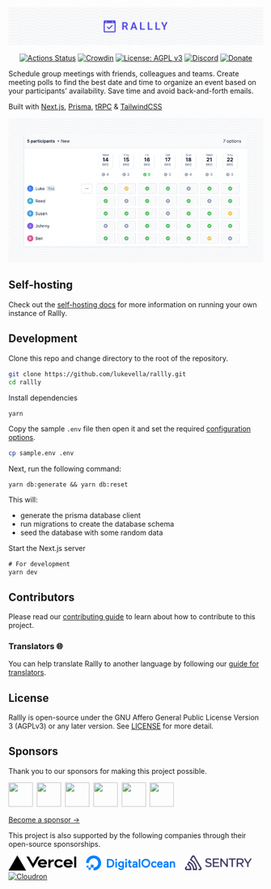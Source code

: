 <img src="./assets/images/logo.png" alt="Rallly" />

<div align="center">

[![Actions Status](https://github.com/lukevella/rallly/workflows/ci/badge.svg?branch=main)](https://github.com/lukevella/rallly/actions)
[![Crowdin](https://badges.crowdin.net/rallly/localized.svg)](https://crowdin.com/project/rallly)
[![License: AGPL v3](https://img.shields.io/badge/License-AGPL_v3-orange.svg)](https://www.gnu.org/licenses/agpl-3.0)
[![Discord](https://img.shields.io/badge/-Join%20Chat-7289DA?logo=discord&logoColor=white)](https://discord.gg/uzg4ZcHbuM)
[![Donate](https://img.shields.io/badge/-Donate%20with%20Paypal-white?logo=paypal)](https://www.paypal.com/donate/?hosted_button_id=7QXP2CUBLY88E)

</div>

Schedule group meetings with friends, colleagues and teams. Create meeting polls to find the best date and time to organize an event based on your participants' availability. Save time and avoid back-and-forth emails.

Built with [Next.js](https://github.com/vercel/next.js/), [Prisma](https://github.com/prisma/prisma), [tRPC](https://github.com/trpc/trpc) & [TailwindCSS](https://github.com/tailwindlabs/tailwindcss)

<div align="center">

<img src="./assets/images/poll-image.png" alt="Rallly"  />

</div>

## Self-hosting

Check out the [self-hosting docs](https://support.rallly.co/self-hosting) for more information on running your own instance of Rallly.

## Development

Clone this repo and change directory to the root of the repository.

```bash
git clone https://github.com/lukevella/rallly.git
cd rallly
```

Install dependencies

```
yarn
```

Copy the sample `.env` file then open it and set the required [configuration options](https://support.rallly.co/self-hosting/configuration-options).

```bash
cp sample.env .env
```

Next, run the following command:

```
yarn db:generate && yarn db:reset
```

This will:

- generate the prisma database client
- run migrations to create the database schema
- seed the database with some random data

Start the Next.js server

```
# For development
yarn dev
```

## Contributors

Please read our [contributing guide](CONTRIBUTING.md) to learn about how to contribute to this project.

### Translators 🌐

You can help translate Rallly to another language by following our [guide for translators](https://support.rallly.co/contribute/translations).

## License

Rallly is open-source under the GNU Affero General Public License Version 3 (AGPLv3) or any later version. See [LICENSE](LICENSE) for more detail.

## Sponsors

Thank you to our sponsors for making this project possible.

<a href="https://github.com/cpnielsen" target="_blank"><img src="https://avatars.githubusercontent.com/u/1258576?v=4" width="48" height="48" /></a>&nbsp;
<a href="https://github.com/iamericfletcher" target="_blank"><img src="https://avatars.githubusercontent.com/u/64165327?v=4" width="48" height="48" /></a>&nbsp;
<a href="https://github.com/arcticFox-git" target="_blank"><img src="https://avatars.githubusercontent.com/u/86988982?v=4" width="48" height="48" /></a>&nbsp;
<a href="https://github.com/zakwear" target="_blank"><img src="https://avatars.githubusercontent.com/u/55545774?v=4" width="48" height="48" /></a>&nbsp;
<a href="https://github.com/jonnymarshall" target="_blank"><img src="https://avatars.githubusercontent.com/u/42963069?v=4" width="48" height="48" /></a>&nbsp;
<a href="https://github.com/maximelouet" target="_blank"><img src="https://avatars.githubusercontent.com/u/8074940?v=4" width="48" height="48" /></a>&nbsp;

[Become a sponsor &rarr;](https://github.com/sponsors/lukevella)

This project is also supported by the following companies through their open-source sponsorships.

<a href="https://vercel.com/?utm_source=rallly&utm_campaign=oss"><img src="./apps/landing/public/vercel-logotype-dark.svg" alt="Powered by Vercel" height="30" /></a>
&nbsp;&nbsp;&nbsp;
<a href="https://m.do.co/c/f91efc9c9e50"><img src="./apps/landing/public/digitalocean.svg" alt="Digital Ocean" height="30" /></a>
&nbsp;&nbsp;&nbsp;
<a href="https://sentry.io"><img src="./apps/landing/public/sentry.svg" alt="Sentry" height="30" /></a>&nbsp;&nbsp;&nbsp;
<a href="https://cloudron.io"><img src="./assets/images/cloudron-logo.svg" alt="Cloudron" height="30"></a>
